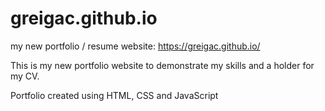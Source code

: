 # greigac.github.io
my new portfolio / resume website: https://greigac.github.io/

This is my new portfolio website to demonstrate my skills and a holder for my CV.

Portfolio created using HTML, CSS and JavaScript
